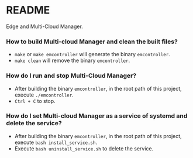 # README #

Edge and Multi-Cloud Manager.

### How to build Multi-cloud Manager and clean the built files? ###

* `make` or `make emcontroller` will generate the binary `emcontroller`.
* `make clean` will remove the binary `emcontroller`.

### How do I run and stop Multi-Cloud Manager? ###

* After building the binary `emcontroller`, in the root path of this project, execute `./emcontroller`.
* `Ctrl + C` to stop.

### How do I set Multi-cloud Manager as a service of systemd and delete the service? ###

* After building the binary `emcontroller`, in the root path of this project, execute `bash install_service.sh`.
* Execute `bash uninstall_service.sh` to delete the service.
